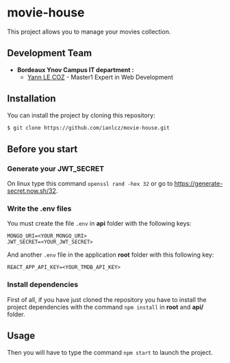 # movie-house

This project allows you to manage your movies collection.

## Development Team

- **Bordeaux Ynov Campus IT department :**
  - [Yann LE COZ](https://github.com/ianlcz) - Master1 Expert in Web Development

## Installation

You can install the project by cloning this repository:

```sh
$ git clone https://github.com/ianlcz/movie-house.git
```

## Before you start

### Generate your JWT_SECRET

On linux type this command `openssl rand -hex 32` or go to https://generate-secret.now.sh/32.

### Write the .env files

You must create the file `.env` in **api** folder with the following keys:

```
MONGO_URI=<YOUR_MONGO_URI>
JWT_SECRET=<YOUR_JWT_SECRET>
```

And another `.env` file in the application **root** folder with this following key:

```
REACT_APP_API_KEY=<YOUR_TMDB_API_KEY>
```

### Install dependencies

First of all, if you have just cloned the repository you have to install the project dependencies with the command `npm install` in **root** and **api/** folder.

## Usage

Then you will have to type the command `npm start` to launch the project.
